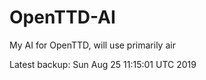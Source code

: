 # OpenTTD-AI
My AI for OpenTTD, will use primarily air

Latest backup: Sun Aug 25 11:15:01 UTC 2019
